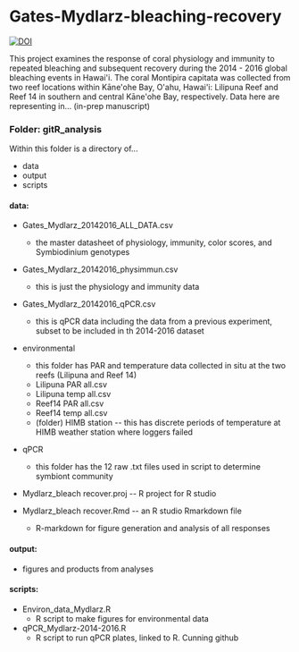 # Gates-Mydlarz-bleaching-recovery
<a href="https://doi.org/10.5281/zenodo.1175034"><img src="https://zenodo.org/badge/DOI/10.5281/zenodo.1175034.svg" alt="DOI"></a>

This project examines the response of coral physiology and immunity to repeated bleaching and subsequent recovery during the 2014 - 2016 global bleaching events in Hawai'i. The coral Montipira capitata was collected from two reef locations within Kāne'ohe Bay, O'ahu, Hawai'i: Lilipuna Reef and Reef 14 in southern and central Kāne'ohe Bay, respectively. Data here are representing in... (in-prep manuscript)

### Folder: gitR_analysis
Within this folder is a directory of...
- data
- output
- scripts

#### data: 
  - Gates_Mydlarz_20142016_ALL_DATA.csv
      - the master datasheet of physiology, immunity, color scores, and Symbiodinium genotypes
  - Gates_Mydlarz_20142016_physimmun.csv
      - this is just the physiology and immunity data
  - Gates_Mydlarz_20142016_qPCR.csv
      - this is qPCR data including the data from a previous experiment, subset to be included in th 2014-2016 dataset
      
  - environmental
      - this folder has PAR and temperature data collected in situ at the two reefs (Lilipuna and Reef 14)
      - Lilipuna PAR all.csv
      - Lilipuna temp all.csv
      - Reef14 PAR all.csv
      - Reef14 temp all.csv
      - (folder) HIMB station -- this has discrete periods of temperature at HIMB weather station where loggers failed
      
   - qPCR
      - this folder has the 12 raw .txt files used in script to determine symbiont community
     
   - Mydlarz_bleach recover.proj -- R project for R studio
   - Mydlarz_bleach recover.Rmd -- an R studio Rmarkdown file
      - R-markdown for figure generation and  analysis of all responses
      
#### output: 
  - figures and products from analyses

#### scripts:
  - Environ_data_Mydlarz.R
      - R script to make figures for environmental data
  - qPCR_Mydlarz-2014-2016.R 
      - R script to run qPCR plates, linked to R. Cunning github



